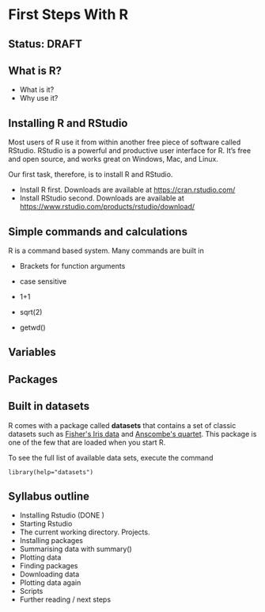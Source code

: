 # First Steps With R

## Status: DRAFT

## What is R?

* What is it?
* Why use it?

## Installing R and RStudio

Most users of R use it from within another free piece of software called RStudio.
RStudio is a powerful and productive user interface for R. It’s free and open source, and works great on Windows, Mac, and Linux.

Our first task, therefore, is to install R and RStudio.

* Install R first. Downloads are available at https://cran.rstudio.com/
* Install RStudio second. Downloads are available at https://www.rstudio.com/products/rstudio/download/

## Simple commands and calculations

R is a command based system. Many commands are built in

* Brackets for function arguments
* case sensitive

* 1+1
* sqrt(2)
* getwd()

## Variables

## Packages

## Built in datasets

R comes with a package called **datasets** that contains a set of classic datasets such as [Fisher's Iris data](https://en.wikipedia.org/wiki/Iris_flower_data_set) and [Anscombe's quartet](https://en.wikipedia.org/wiki/Anscombe%27s_quartet). This package is one of the few that are loaded when you start R.

To see the full list of available data sets, execute the command

    library(help="datasets")

## Syllabus outline

- Installing Rstudio (DONE )
- Starting Rstudio
- The current working directory. Projects.
- Installing packages
- Summarising data with summary()
- Plotting data
- Finding packages
- Downloading data
- Plotting data again
- Scripts
- Further reading / next steps
